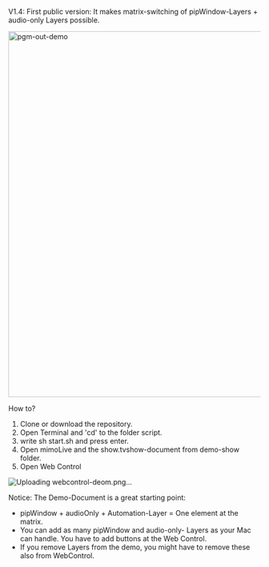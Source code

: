 V1.4: First public version: It makes matrix-switching of pipWindow-Layers + audio-only Layers possible.

<img width="731" alt="pgm-out-demo" src="https://github.com/MeinDeutschkurs/mimoLiveAPI/assets/129950466/a0cb90c3-3017-4ead-b6a6-77be8637ecf9">

How to?
1. Clone or download the repository.
2. Open Terminal and 'cd' to the folder script.
3. write sh start.sh and press enter.
4. Open mimoLive and the show.tvshow-document from demo-show folder.
5. Open Web Control

![Uploading webcontrol-deom.png…]()

Notice:
The Demo-Document is a great starting point:
- pipWindow + audioOnly + Automation-Layer = One element at the matrix.
- You can add as many pipWindow and audio-only- Layers as your Mac can handle. You have to add buttons at the Web Control.
- If you remove Layers from the demo, you might have to remove these also from WebControl.
